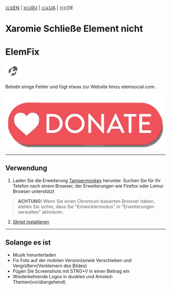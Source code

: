 [🇬🇧EN](https://github.com/Erinator-Lab/elemfix/) | [🇷🇺RU](https://github.com/Erinator-Lab/elemfix/blob/main/md_lang/RU.md) | [🇺🇦UA](https://github.com/Erinator-Lab/elemfix/blob/main/md_lang/UA.md) | 🇩🇪DE

# Xaromie Schließe Element nicht

# ElemFix
![icon](https://raw.githubusercontent.com/Erinator-Lab/elemfix/refs/heads/main/md_content/icon.png)

Behebt einige Fehler und fügt etwas zur Website hinzu elemsocial.com .

[![donate](https://raw.githubusercontent.com/Erinator-Lab/elemfix/refs/heads/main/md_content/donate.png)](https://github.com/Erinator-Lab/Erinator-Lab?tab=readme-ov-file#%D0%B4%D0%BE%D0%BD%D0%B0%D1%82donate)

---
## Verwendung
1) Laden Sie die Erweiterung [Tampermonkey](https://tampermonkey.net/) herunter. Suchen Sie für Ihr Telefon nach einem Browser, der Erweiterungen wie Firefox oder Lemur Browser unterstützt
> **ACHTUNG**! Wenn Sie einen Chromium-basierten Browser haben, stellen Sie sicher, dass Sie "Entwicklermodus" in "Erweiterungen verwalten" aktivieren.
2) [Skript installieren](https://raw.githubusercontent.com/Erinator-Lab/elemfix/refs/heads/main/ElemFix.user.js )
---
## Solange es ist
* Musik herunterladen
* Fix Foto auf der mobilen Version(sowie Verschieben und Vergrößern/Verkleinern des Bildes)
* Fügen Sie Screenshots mit STRG+V in einen Beitrag ein
* Wiederkehrende Logos in dunklen und Amoled-Themen(vorübergehend)
